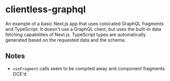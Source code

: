 # clientless-graphql

An example of a basic Next.js app that uses colocated GraphQL fragments and TypeScript. It doesn't use a GraphQL client, but uses the built-in data fetching capabilities of Next.js. TypeScript types are automatically generated based on the requested data and the schema.

## Notes

- `useFragment` calls seem to be compiled away and component fragments DCE'd

